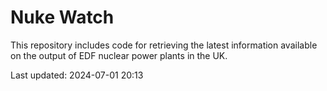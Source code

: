 # Nuke Watch

This repository includes code for retrieving the latest information available on the output of EDF nuclear power plants in the UK.

Last updated: 2024-07-01 20:13